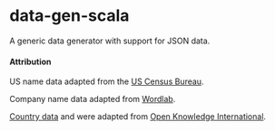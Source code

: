 data-gen-scala
==============

A generic data generator with support for JSON data.

#### Attribution

US name data adapted from the [US Census Bureau](http://www.census.gov/topics/population/genealogy/data/1990_census/1990_census_namefiles.html).

Company name data adapted from [Wordlab](http://www.wordlab.com/archives/company-names-list/).

[Country data](https://github.com/datasets/country-codes) and []() were adapted from [Open Knowledge International](http://data.okfn.org/roadmap/core-datasets).
